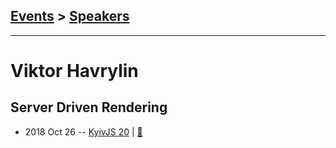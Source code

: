 ## [Events](../README.md) > [Speakers](../speakers.md)
---

# Viktor Havrylin

## Server Driven Rendering
- 2018 Oct 26 -- [KyivJS 20](https://www.youtube.com/watch?v=my5xiCC-L8g)  | [:notebook:](https://drive.google.com/file/d/1FAwRWfzFoR5qsYXwCaXcetck5ZdW3hkh/view)  
